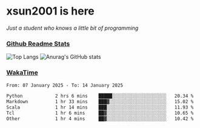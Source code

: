 # xsun2001 is here

*Just a student who knows a little bit of programming*

### [Github Readme Stats](https://github.com/anuraghazra/github-readme-stats)

![Top Langs](https://github-readme-stats.vercel.app/api/top-langs/?username=xsun2001&layout=compact&theme=radical) ![Anurag's GitHub stats](https://github-readme-stats.vercel.app/api?username=xsun2001&show_icons=true&theme=radical)

### [WakaTime](https://wakatime.com)

<!--START_SECTION:waka-->

```txt
From: 07 January 2025 - To: 14 January 2025

Python            2 hrs 6 mins    █████░░░░░░░░░░░░░░░░░░░░   20.34 %
Markdown          1 hr 33 mins    ███▓░░░░░░░░░░░░░░░░░░░░░   15.02 %
Scala             1 hr 14 mins    ███░░░░░░░░░░░░░░░░░░░░░░   11.93 %
Tcl               1 hr 6 mins     ██▓░░░░░░░░░░░░░░░░░░░░░░   10.65 %
Other             1 hr 4 mins     ██▓░░░░░░░░░░░░░░░░░░░░░░   10.42 %
```

<!--END_SECTION:waka-->
